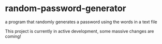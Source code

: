 # random-password-generator
a program that randomly generates a password using the words in a text file

This project is currently in active development, some massive changes are coming!
